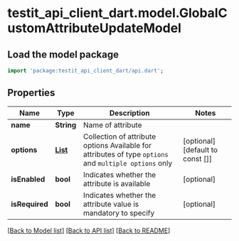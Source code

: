 # testit_api_client_dart.model.GlobalCustomAttributeUpdateModel

## Load the model package
```dart
import 'package:testit_api_client_dart/api.dart';
```

## Properties
Name | Type | Description | Notes
------------ | ------------- | ------------- | -------------
**name** | **String** | Name of attribute | 
**options** | [**List<CustomAttributeOptionModel>**](CustomAttributeOptionModel.md) | Collection of attribute options   Available for attributes of type `options` and `multiple options` only | [optional] [default to const []]
**isEnabled** | **bool** | Indicates whether the attribute is available | [optional] 
**isRequired** | **bool** | Indicates whether the attribute value is mandatory to specify | [optional] 

[[Back to Model list]](../README.md#documentation-for-models) [[Back to API list]](../README.md#documentation-for-api-endpoints) [[Back to README]](../README.md)



